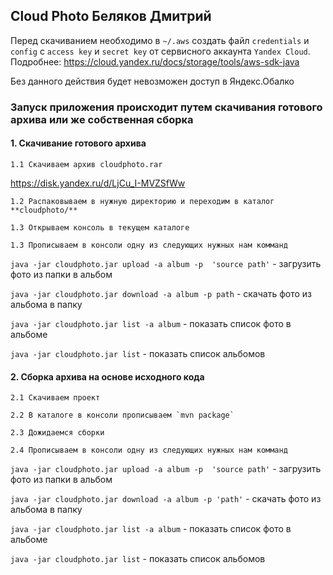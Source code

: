 ## **Cloud Photo Беляков Дмитрий**

Перед скачиванием необходимо в `~/.aws` создать файл `credentials` и `config` с `access key` и `secret key` от сервисного аккаунта `Yandex Cloud`. Подробнее: https://cloud.yandex.ru/docs/storage/tools/aws-sdk-java

Без данного действия будет невозможен доступ в Яндекс.Обалко

### Запуск приложения происходит путем скачивания готового архива или же собственная сборка

#### 1. Скачивание готового архива
    1.1 Скачиваем архив cloudphoto.rar
https://disk.yandex.ru/d/LjCu_I-MVZSfWw

    1.2 Распаковываем в нужную директорию и переходим в каталог **cloudphoto/**

    1.3 Открываем консоль в текущем каталоге
    
    1.3 Прописываем в консоли одну из следующих нужных нам комманд

`java -jar cloudphoto.jar upload -a album -p  'source path'` - загрузить фото из папки в альбом

`java -jar cloudphoto.jar download -a album -p path` - скачать фото из альбома в папку

`java -jar cloudphoto.jar list -a album` - показать список фото в альбоме

`java -jar cloudphoto.jar list` - показать список альбомов


#### 2. Сборка архива на основе исходного кода
    2.1 Скачиваем проект
    
    2.2 В каталоге в консоли прописываем `mvn package`

    2.3 Дожидаемся сборки

    2.4 Прописываем в консоли одну из следующих нужных нам комманд


`java -jar cloudphoto.jar upload -a album -p  'source path'` - загрузить фото из папки в альбом

`java -jar cloudphoto.jar download -a album -p 'path'` - скачать фото из альбома в папку

`java -jar cloudphoto.jar list -a album` - показать список фото в альбоме

`java -jar cloudphoto.jar list` - показать список альбомов
